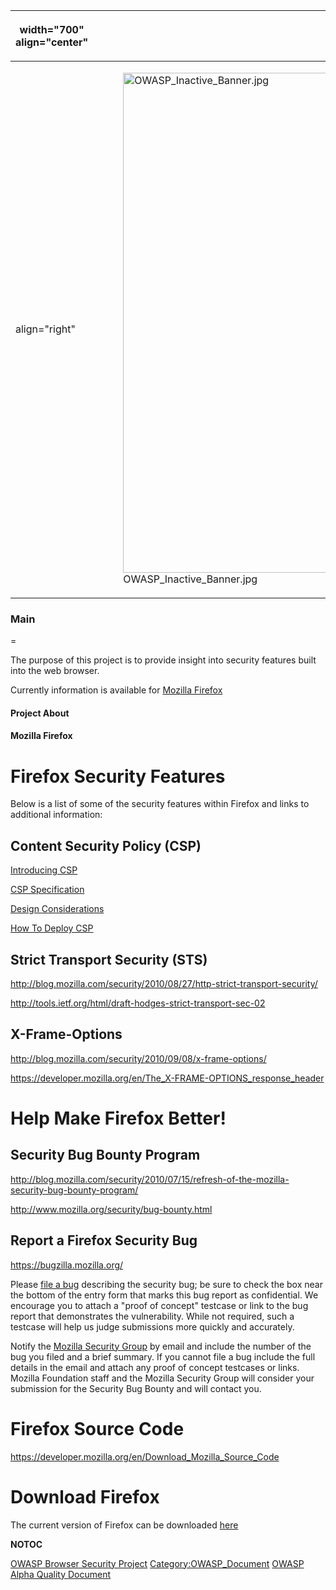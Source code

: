 <table>
<thead>
<tr class="header">
<th><p>width="700" align="center"</p></th>
<th><p><br />
</p></th>
<th><p>width="500" align="center"</p></th>
<th><p><br />
</p></th>
</tr>
</thead>
<tbody>
<tr class="odd">
<td><p>align="right"</p></td>
<td><figure>
<img src="OWASP_Inactive_Banner.jpg" title="OWASP_Inactive_Banner.jpg" alt="OWASP_Inactive_Banner.jpg" width="800" /><figcaption>OWASP_Inactive_Banner.jpg</figcaption>
</figure></td>
<td><p>align="right"</p></td>
<td></td>
</tr>
</tbody>
</table>

### Main

\=

The purpose of this project is to provide insight into security features
built into the web browser.

Currently information is available for [Mozilla
Firefox](http://www.owasp.org/index.php/OWASP_Browser_Security_Project#tab=Mozilla_Firefox)

#### Project About

#### Mozilla Firefox

# Firefox Security Features

Below is a list of some of the security features within Firefox and
links to additional information:

## Content Security Policy (CSP)

[Introducing
CSP](https://developer.mozilla.org/en/Introducing_Content_Security_Policy)

[CSP Specification](https://wiki.mozilla.org/Security/CSP/Specification)

[Design
Considerations](https://wiki.mozilla.org/Security/CSP/Design_Considerations)

[How To Deploy CSP](https://wiki.mozilla.org/Security/CSP/Deploying)

## Strict Transport Security (STS)

<http://blog.mozilla.com/security/2010/08/27/http-strict-transport-security/>

<http://tools.ietf.org/html/draft-hodges-strict-transport-sec-02>

## X-Frame-Options

<http://blog.mozilla.com/security/2010/09/08/x-frame-options/>

<https://developer.mozilla.org/en/The_X-FRAME-OPTIONS_response_header>

# Help Make Firefox Better\!

## Security Bug Bounty Program

<http://blog.mozilla.com/security/2010/07/15/refresh-of-the-mozilla-security-bug-bounty-program/>

<http://www.mozilla.org/security/bug-bounty.html>

## Report a Firefox Security Bug

<https://bugzilla.mozilla.org/>

Please [file a bug](https://bugzilla.mozilla.org/) describing the
security bug; be sure to check the box near the bottom of the entry form
that marks this bug report as confidential. We encourage you to attach a
"proof of concept" testcase or link to the bug report that demonstrates
the vulnerability. While not required, such a testcase will help us
judge submissions more quickly and accurately.

Notify the [Mozilla Security Group](mailto:security@mozilla.org) by
email and include the number of the bug you filed and a brief summary.
If you cannot file a bug include the full details in the email and
attach any proof of concept testcases or links. Mozilla Foundation staff
and the Mozilla Security Group will consider your submission for the
Security Bug Bounty and will contact you.

# Firefox Source Code

<https://developer.mozilla.org/en/Download_Mozilla_Source_Code>

# Download Firefox

The current version of Firefox can be downloaded
[here](http://www.mozilla.com/en-US/firefox/firefox.html)

__NOTOC__ <headertabs />

[OWASP Browser Security Project](Category:OWASP_Project "wikilink")
[Category:OWASP_Document](Category:OWASP_Document "wikilink") [OWASP
Alpha Quality
Document](Category:OWASP_Alpha_Quality_Document "wikilink")